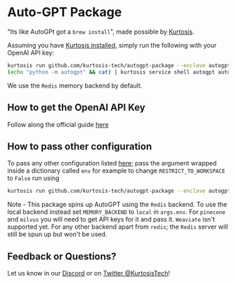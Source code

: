 # Auto-GPT Package

"Its like AutoGPt got a `brew install`", made possible by [Kurtosis](https://www.kurtosis.com/).

Assuming you have [Kurtosis installed](https://docs.kurtosis.com/install), simply run the following with your OpenAI API key:

```bash
kurtosis run github.com/kurtosis-tech/autogpt-package --enclave autogpt '{"OPENAI_API_KEY": "<YOUR_API_KEY_HERE>"}'
(echo "python -m autogpt" && cat) | kurtosis service shell autogpt autogpt
```

We use the `Redis` memory backend by default.

## How to get the OpenAI API Key

Follow along the official guide [here](https://github.com/Significant-Gravitas/Auto-GPT#%EF%B8%8F-openai-api-keys-configuration-%EF%B8%8F)


## How to pass other configuration

To pass any other configuration listed [here](https://github.com/Significant-Gravitas/Auto-GPT/blob/master/.env.template); pass the argument
wrapped inside a dictionary called `env` for example to change `RESTRICT_TO_WORKSPACE` to `False` run using

```bash
kurtosis run github.com/kurtosis-tech/autogpt-package --enclave autogpt '{"OPENAI_API_KEY": "<YOUR_API_KEY_HERE>", "env": {"RESTRICT_TO_WORKSPACE": "False"}}'
```

Note - This package spins up AutoGPT using the `Redis` backend. To use the local backend instead set `MEMORY_BACKEND` to `local` in `args.env`. For `pinecone` and `milvus` you will need to get API keys for it and pass it. `Weaviate` isn't supported yet. For any other backend apart from `redis`; the `Redis` server will still be spun up but won't be used.

## Feedback or Questions?

Let us know in our [Discord](https://discord.gg/eBWFjGtm) or on [Twitter @KurtosisTech](https://twitter.com/KurtosisTech)!

